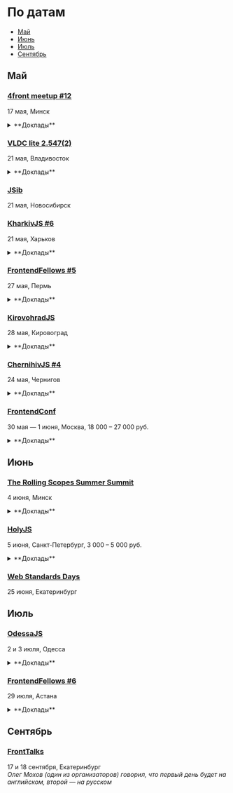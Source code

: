 # По датам

- [Май](#Май)
- [Июнь](#Июнь)
- [Июль](#Июль)
- [Сентябрь](#Сентябрь)

## Май

### [4front meetup #12](https://www.facebook.com/4frontby/posts/550054215176969)

17 мая, Минск

<details>
  <summary>**Доклады**</summary>

  - «Sockets, P2P, альтернативы. Как синхронизировать все приложения в экосистеме?», Егор Малькевич
  - «Готов ли Ваш проект к лету?», Ирина Левина и Елизавета Селиванова
  - «Functional programming tools with little to no religion», Mister X из Канады
  - «AMP, или как разогнать ваше приложение до сверхзвуковой скорости», Владимир Дашукевич
</details>

### [VLDC lite 2.547(2)](https://vldc.timepad.ru/event/318569/)

21 мая, Владивосток

<details>
  <summary>**Доклады**</summary>

  - Почему IT-проекты не взлетают, Илья Мирин (Фонд Сколково)
  - Scrum, Agile, Kanban и их друзья, Михаил Кирин и Александр Золотов
  - Google I/O 2016, Сергей Мелехин
  - Как от идеи прийти к стартапу и найти венчурного инвестора, Андрей Косолапов (Инновационный реактор, Лаборатория инвестиций)
</details>

### [JSib](https://vk.com/jsibnsk)

21 мая, Новосибирск

### [KharkivJS #6](http://kharkivjs.org/)

21 мая, Харьков

<details>
  <summary>**Доклады**</summary>

  - «High Performance NodeJS», Евгений Обрезков (Onix-Systems)
  - «Better async code with promises», Алексей Швайка (Hell Yeah LLC)
  - «Immutable vs Mutable», Евгений Нежута
  - «Reactive Programming with RxJS», Алексей Богачук
  - «ClojureScript, что ты такое?», Роман Лютиков
  - «У нас в Архитектуре все не очень:)», Дима Малеев (Epam / Lviv Code School)
</details>

### [FrontendFellows #5](https://frontendfellows.timepad.ru/event/299132/)

27 мая, Пермь

<details>
  <summary>**Доклады**</summary>

  - «Кто такой разработчик интерфейсов?», Олег Мохов (Яндек)
</details>

### [KirovohradJS](http://kirovohradjs.com/)

28 мая, Кировоград

<details>
  <summary>**Доклады**</summary>

  - «Шаблоны проектирования в JavaScript», Анастасия Смирнова
  - «Функциональная парадигма в JavaScript», Евгений Обрезков
  - «Bot Driven Development», Марк Орел
  - «Competitive advantage of Angular 2.0», Евгений Сафронов
  - «Meteor», Андрей Орел
  - «Освоение Phaser после Action Script 3», Алексей Извалов
</details>

### [ChernihivJS #4](http://www.meetup.com/chernihivjs/events/231018361/)

24 мая, Чернигов

<details>
  <summary>**Доклады**</summary>

  - «React DnD — Drag and Drop for React», Богдан Сурай
  - «Карты, панорамы и геокодирование», Денис Дударев
</details>

### [FrontendConf](http://frontendconf.ru/)

30 мая — 1 июня, Москва, 18 000 – 27 000 руб.

<details>
  <summary>**Доклады**</summary>

  - «Как мы адаптировали более 150 сайтов по технологии Dynamically-served JavaScript», Артём Цымпов, Евгений Кольцов (eski.mobi)
  - «Жизнь HTML в 2ГИС под iOS», Роман Янке (2ГИС)
  - «Стабильность WebGL приложений», Кирилл Дмитренко (Яндекс)
  - «Как отвечать за продакшен», Сумин Андрей (Mail.Ru)
  - «В погоне за производительностью. Психология пользователя», Денис Мишунов (Digital Garden AS)
  - «UX-дизайнер, ты ли это? Навыки проектировщика в стилизации интерфейсов», Илья Бовкунов (КБ «Собака Павлова»)
  - «Радости и гадости регрессионного тестирования вёрстки», Алексей Малеков (HTML Academy)
  - «Как мы ускоряли WebGL», Мстислав Живодков (2ГИС)
  - «Vue.js и его брат-близнец Vue-server.js», Андрей Солодовников (НГС)
  - «Что делать, когда костыли уже не помогают? Опыт tutu.ru», Роман Грунтович (tutu.ru) 
  - «base.network - децентрализованный веб на JavaScript», Денис Глазков (Lazada Rus)
  - «Пользовательские свойства, как основа архитектуры CSS», Павел Ловцевич (LOVATA)
  - «React: новая эра фронтенд разработки», Роберт Харитонов (Liberty Global)
  - «Angular 2 не так уж и плох... А если задуматься, то и просто хорош», Алексей Юрьевич Охрименко (IPONWEB)
  - «Библиотека UI компонентов, о которой вы всегда мечтали», Роберт Харитонов (Liberty Global)
  - «Классические архитектуры во фронтенде», Александра Шинкевич (LOVATA)
  - «МРТ для данных», Анастасия Горячева (Avito) 
  - «Конструктор», Денис Паясь (Яндекс)
</details>

## Июнь

### [The Rolling Scopes Summer Summit](https://rollingscopes.com/)

4 июня, Минск

<details>
  <summary>**Доклады**</summary>

  - «Выжимаем максимум из React.js», Виталий Фокин
  - «Blend4Web: нативные врата в мир WebGL», Денис Шеко
  - «Постигаем CSS Grid Layout», Наталия Короткова
  - «How to FAIL Web Accessibility», Станислав Зубович
  - «Best UI Design Practices. UI Patterns», Анастасия Шпакова
  - «Контекст! Контекст! Контекст!», Ксения Колтун
  - «„Не иди за мной, я сам потерялся” или что такое UX исследования, и зачем они нужны», Виктория Рылькова
  - «Welcome to V/A/M R.», Paul Yuhnovich
  - «Code review», Виктор Хомяков
  - «TV in browsers: live cases», Александр Карлович
  - «Безусловное программирование», Александр Оргиш
</details>

### [HolyJS](http://holyjs.ru/)

5 июня, Санкт-Петербург, 3 000 – 5 000 руб.

<details>
  <summary>**Доклады**</summary>

  - «CSSO - оптимизируем CSS», Роман Дворнов (Avito)
  - «В погоне за производительностью. Психология пользователя», Денис Мишунов (Digital Garden AS)
  - «Производительность JavaScript через подзорную трубу», Вячеслав Егоров (Google)
  - «JavaScript Device Detection», Dino Esposito
  - «МРТ для данных», Анастасия Горячева
  - «Gradual typing in JavaScript», Дмитрий Локтев (Indie)
  - «Angular 2: знакомый герой, новые надежды», Евгений Гусев (Wrike)
  - «CSS-в-JS, HTML-в-JS, ВСЁ-в-JS. Всё гораздо проще, когда вокруг всё JavaScript», Алексей Иванов (Evil Martians)
  - «Event-Sourcing your React-Redux applications», Maurice de Beijer
  - «Swarm: синхронизируем рой устройств», Виктор Грищенко
  - «Удобные API с GraphQL», Михаил Новиков (Reindex)
  - «Данные на фронтенде», Никита Прокопов (Cognician)
  - «Реактивное программирование - управляем потоками данных», Виктор Русакович (GP Software.travel)
  - «Как я перестал верить технологиям», Алексей Симоненко
  - «Практическое применение WebGL», Василика Климова (Artec Group)
  - «Iskra JS: JavaScript в микроконтроллере», Игорь Зотов (Амперка)
</details>

### [Web Standards Days](https://wsd.events/2016/06/25/)

25 июня, Екатеринбург

## Июль

### [OdessaJS](http://odessajs.org/)

2 и 3 июля, Одесса

<details>
  <summary>**Доклады**</summary>

  - «WebGL, basic computer graphics for frontend devs», Martin Naumann
  - «Evolution of Components: The New Frontier», Андрей Листочкин
  - «Grid Layout», Вадим Макеев
  - «Profiling NodeJS apps and looking for deopts/bailouts + workshop», Евгений Обрезков
  - «Rx.js пожоще», Денис Стоянов
  - «Cистемне програмування на JS», Ингвар Степанян
  - «Angular 2 Universe», Денис Зайченко
  - «Моды для Майнкрафта на Javascript», Юля Пучнина
  - «Async/await and why it's good to have this in JS», Алексей Распопов
  - «Smart Home and IoT», Андрей Кучеренко
  - «React.js в мифрильной броне», Артем Тритяк
  - «What professionals can learn from coding games?», Александр Лябах
  - «Что не так с web и как с этим жить», Сергей Рубанов
  - «Relay internals, such as cache algorithm, garbage collector, algorithm of applying optimistic updates», Вячеслав Слинко
  - «Архитектура, или как мы куда-то не туда пошли», Дима Малеев
  - «CSS in JS», Кирилл Яковенко
  - «Карты и картографические сервисы», Николай Беличук
  - «Why functional programming makes life easier?», Юля Пшинко
  - «Основы Rx.js», Дима Билдин
  - «Node.js вширь и вглубь», Дмитрий Гусев
  - «Node.js Macht Frei», Тимур Шемсединов
  - «ECMAScript: past, present and future», Ксения Редунова
  - «Elm: functional programming in your browser», Алекс Труш
</details>

### [FrontendFellows #6](https://frontendfellows.timepad.ru/event/328848/)

29 июля, Астана

<details>
  <summary>**Доклады**</summary>

  - «Обучение фронтенд разработке», Олег Мохов (Яндекс)
</details>

## Сентябрь

### [FrontTalks](http://lanyrd.com/2016/fronttalks2016/)

17 и 18 сентября, Екатеринбург  
*Олег Мохов (один из организаторов) говорил, что первый день будет на английском, второй — на русском*
